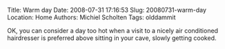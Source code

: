 Title: Warm day
Date: 2008-07-31 17:16:53
Slug: 20080731-warm-day
Location: Home
Authors: Michiel Scholten
Tags: olddammit

<p>OK, you can consider a day too hot when a visit to a nicely air conditioned hairdresser is preferred above sitting in your cave, slowly getting cooked.</p>